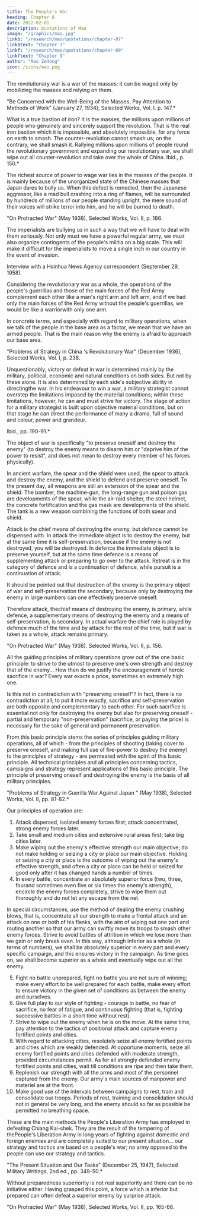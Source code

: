```yaml
---
title: The People's War
heading: Chapter 8
date: 2022-02-01
description: Quotations of Mao
image: "/graphics/mao.jpg"
linkb: "/research/mao/quotations/chapter-07"
linkbtext: "Chapter 7"
linkf: "/research/mao/quotations/chapter-09"
linkftext: "Chapter 9"
author: "Mao Zedong"
icon: /icons/mao.png
---
```



The revolutionary war is a war of the masses; it can be waged only by mobilizing the masses and relying on them.

"Be Concerned with the Well-Being of the Masses, Pay Attention to Methods of
Work" (January 27, 1934), Selected Works, Vol. I. p. 147.*

What is a true bastion of iron? It is the masses, the millions upon millions of people who genuinely and sincerely support the revolution. That is the real iron bastion which it is impossible, and absolutely impossible, for any force on earth to smash. The counter-revolution cannot smash us; on the contrary, we shall smash it. Rallying millions upon millions of people round the revolutionary government and expanding our revolutionary war, we shall
wipe out all counter-revolution and take over the whole of China.
Ibid., p. 150.*

The richest source of power to wage war lies in the masses of the people. It is
mainly because of the unorganized state of the Chinese masses that Japan
dares to bully us. When this defect is remedied, then the Japanese aggressor,
like a mad bull crashing into a ring of flames, will be surrounded by hundreds
of millions of our people standing upright, the mere sound of their voices will
strike terror into him, and he will be burned to death.

"On Protracted War" (May 1938), Selected Works, Vol. II, p. 186.

The imperialists are bullying us in such a way that we will have to deal with them seriously. Not only must we have a powerful regular army, we must also organize contingents of the people's militia on a big scale. This will make it difficult for the imperialists to move a single inch in our country in the event of invasion.

Interview with a Hsinhua News Agency correspondent (September 29, 1958).

Considering the revolutionary war as a whole, the operations of the people's guerrillas and those of the main forces of the Red Army complement each other like a man's right arm and left arm, and if we had only the main forces of the Red Army without the people's guerrillas, we would be like a warriorwith only one arm. 

In concrete terms, and especially with regard to military operations, when we talk of the people in the base area as a factor, we mean that we have an armed people. That is the main reason why the enemy is afraid to approach our base area.

"Problems of Strategy in China 's Revolutionary War" (December 1936), Selected
Works, Vol. I, p. 238.

Unquestionably, victory or defeat in war is determined mainly by the military, political, economic and natural conditions on both sides. But not by these alone. It is also determined by each side's subjective ability in directingthe war. In his endeavour to win a war, a military strategist cannot overstep the limitations imposed by the material conditions; within these limitations, however, he can and must strive for victory. The stage of action for a military
strategist is built upon objective material conditions, but on that stage he can direct the performance of many a drama, full of sound and colour, power and grandeur.

Ibid., pp. 190-91.*

The object of war is specifically "to preserve oneself and destroy the enemy" (to destroy the enemy means to disarm him or "deprive him of the power to resist", and does not mean to destroy every member of his forces physically).

In ancient warfare, the spear and the shield were used, the spear to attack and destroy the enemy, and the shield to defend and preserve oneself. To the present day, all weapons are still an extension of the spear and the shield. The bomber, the machine-gun, the long-range gun and poison gas are developments of the spear, while the air-raid shelter, the steel helmet, the
concrete fortification and the gas mask are developments of the shield. The
tank is a new weapon combining the functions of both spear and shield.

Attack is the chief means of destroying the enemy, but defence cannot be dispensed with. In attack the immediate object is to destroy the enemy, but at the same time it is self-preservation, because if the enemy is not destroyed, you will be destroyed. In defence the immediate object is to preserve yourself, but at the same time defence is a means of supplementing attack or preparing to go over to the attack. Retreat is in the category of defence and is a continuation of defence, while pursuit is a continuation of attack. 

It should be pointed out that destruction of the enemy is the primary object of war and self-preservation the secondary, because only by destroying the enemy in large numbers can one effectively preserve oneself. 

Therefore attack, thechief means of destroying the enemy, is primary, while defence, a supplementary means of destroying the enemy and a means of self-preservation, is secondary. In actual warfare the chief role is played by defence much of the time and by attack for the rest of the time, but if war is taken as a whole, attack remains primary.

"On Protracted War" (May 1938). Selected Works, Vol. II, p. 156.

All the guiding principles of military operations grow out of the one basic principle: to strive to the utmost to preserve one's own strength and destroy that of the enemy… How then do we justify the encouragement of heroic sacrifice in war? Every war exacts a price, sometimes an extremely high one. 

Is this not in contradiction with "preserving oneself"? In fact, there is no contradiction at all; to put it more exactly, sacrifice and self-preservation are both opposite and complementary to each other. For such sacrifice is essential not only for destroying the enemy but also for preserving oneself - partial and temporary "non-preservation" (sacrifice, or paying the price) is
necessary for the sake of general and permanent preservation. 

From this basic principle stems the series of principles guiding military operations, all of
which - from the principles of shooting (taking cover to preserve oneself, and
making full use of fire-power to destroy the enemy) to the principles of
strategy - are permeated with the spirit of this basic principle. All technical
principles and all principles concerning tactics, campaigns and strategy
represent applications of this basic principle. The principle of preserving
oneself and destroying the enemy is the basis of all military principles.

"Problems of Strategy in Guerilla War Against Japan " (May 1938), Selected Works, Vol. II, pp. 81-82.*

Our principles of operation are:
1. Attack dispersed, isolated enemy forces first; attack concentrated, strong
enemy forces later.
2. Take small and medium cities and extensive rural areas first; take big
cities later.
3. Make wiping out the enemy's effective strength our main objective; do not make holding or seizing a city or place our main objective. Holding or seizing a city or place is the outcome of wiping out the enemy's effective strength, and often a city or place can be held or seized for
good only after it has changed hands a number of times.
4. In every battle, concentrate an absolutely superior force (two, three, fourand sometimes even five or six times the enemy's strength), encircle the enemy forces completely, strive to wipe them out thoroughly and do not let any escape from the net. 

In special circumstances, use the method of dealing the enemy crushing blows, that is, concentrate all our strength to make a frontal attack and an attack on one or both of his flanks, with the aim of wiping out one part and routing another so that our army can swiftly move its troops to smash other enemy forces. Strive to avoid battles of attrition in which we lose more than we gain or only break even. In this way, although inferior as a whole (in terms of numbers), we shall be absolutely superior in every part and every specific campaign, and this ensures victory in the campaign. As time goes on, we shall become superior as a whole and eventually wipe out all the enemy.

5. Fight no battle unprepared, fight no battle you are not sure of winning; make every effort to be well prepared for each battle, make every effort to ensure victory in the given set of conditions as between the enemy and ourselves.
6. Give full play to our style of fighting - courage in battle, no fear of sacrifice, no fear of fatigue, and continuous fighting (that is, fighting successive battles in a short time without rest).
7. Strive to wipe out the enemy when he is on the move. At the same time, pay attention to the tactics of positional attack and capture enemy fortified points and cities.
8. With regard to attacking cities, resolutely seize all enemy fortified points
and cities which are weakly defended. At opportune moments, seize all
enemy fortified points and cities defended with moderate strength,
provided circumstances permit. As for all strongly defended enemy
fortified points and cities, wait till conditions are ripe and then take
them.
9. Replenish our strength with all the arms and most of the personnel
captured from the enemy. Our army's main sources of manpower and
materiel are at the front.
10. Make good use of the intervals between campaigns to rest, train and
consolidate our troops. Periods of rest, training and consolidation should
not in general be very long, and the enemy should so far as possible be
permitted no breathing space.

These are the main methods the People's Liberation Army has employed in
defeating Chiang Kai-shek. They are the result of the tempering of thePeople's Liberation Army in long years of fighting against domestic and foreign enemies and are completely suited to our present situation… our
strategy and tactics are based on a people's war; no army opposed to the
people can use our strategy and tactics.

"The Present Situation and Our Tasks" (December 25, 1947), Selected Military Writings, 2nd ed., pp. 349-50.*

Without preparedness superiority is not real superiority and there can be no initiative either. Having grasped this point, a force which is inferior but prepared can often defeat a superior enemy by surprise attack. 

"On Protracted War" (May 1938), Selected Works, Vol. II, pp. 165-66.

